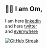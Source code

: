 ## 👋🏼 I am Om, 
I am here [linkedin](https://unstop.com/competitions/348170/team-details/)  
and here [twitter](https://twitter.com/devommore)  
and [everywhere](https://ommore.me)

[![GitHub Streak](http://github-readme-streak-stats.herokuapp.com?user=thisisommore&theme=radical&hide_border=true)](https://git.io/streak-stats)
